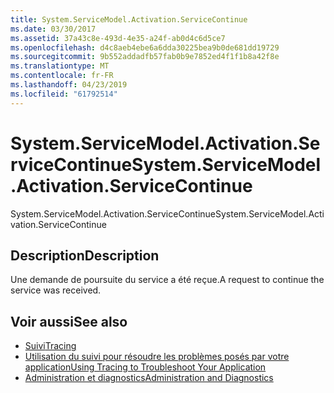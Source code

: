 ```yaml
---
title: System.ServiceModel.Activation.ServiceContinue
ms.date: 03/30/2017
ms.assetid: 37a43c8e-493d-4e35-a24f-ab0d4c6d5ce7
ms.openlocfilehash: d4c8aeb4ebe6a6dda30225bea9b0de681dd19729
ms.sourcegitcommit: 9b552addadfb57fab0b9e7852ed4f1f1b8a42f8e
ms.translationtype: MT
ms.contentlocale: fr-FR
ms.lasthandoff: 04/23/2019
ms.locfileid: "61792514"
---
```

# <a name="systemservicemodelactivationservicecontinue"></a><span data-ttu-id="5afb5-102">System.ServiceModel.Activation.ServiceContinue</span><span class="sxs-lookup"><span data-stu-id="5afb5-102">System.ServiceModel.Activation.ServiceContinue</span></span>
<span data-ttu-id="5afb5-103">System.ServiceModel.Activation.ServiceContinue</span><span class="sxs-lookup"><span data-stu-id="5afb5-103">System.ServiceModel.Activation.ServiceContinue</span></span>  
  
## <a name="description"></a><span data-ttu-id="5afb5-104">Description</span><span class="sxs-lookup"><span data-stu-id="5afb5-104">Description</span></span>  
 <span data-ttu-id="5afb5-105">Une demande de poursuite du service a été reçue.</span><span class="sxs-lookup"><span data-stu-id="5afb5-105">A request to continue the service was received.</span></span>  
  
## <a name="see-also"></a><span data-ttu-id="5afb5-106">Voir aussi</span><span class="sxs-lookup"><span data-stu-id="5afb5-106">See also</span></span>

- [<span data-ttu-id="5afb5-107">Suivi</span><span class="sxs-lookup"><span data-stu-id="5afb5-107">Tracing</span></span>](../../../../../docs/framework/wcf/diagnostics/tracing/index.md)
- [<span data-ttu-id="5afb5-108">Utilisation du suivi pour résoudre les problèmes posés par votre application</span><span class="sxs-lookup"><span data-stu-id="5afb5-108">Using Tracing to Troubleshoot Your Application</span></span>](../../../../../docs/framework/wcf/diagnostics/tracing/using-tracing-to-troubleshoot-your-application.md)
- [<span data-ttu-id="5afb5-109">Administration et diagnostics</span><span class="sxs-lookup"><span data-stu-id="5afb5-109">Administration and Diagnostics</span></span>](../../../../../docs/framework/wcf/diagnostics/index.md)
